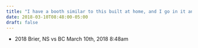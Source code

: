 ```yaml
---
title: "I have a booth similar to this built at home, and I go in it and I sit in it, and I have my two people over here I pretend are there, and I talk to them"
date: 2018-03-10T08:48:00-05:00
draft: false
---
```

- 2018 Brier, NS vs BC March 10th, 2018 8:48am